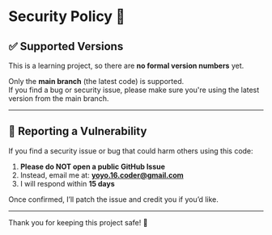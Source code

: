 # Security Policy 🔐 

## ✅ Supported Versions

This is a learning project, so there are **no formal version numbers** yet.

Only the **main branch** (the latest code) is supported.  
If you find a bug or security issue, please make sure you're using the latest version from the main branch.

---

## 📣 Reporting a Vulnerability  

If you find a security issue or bug that could harm others using this code:

1. **Please do NOT open a public GitHub Issue**
2. Instead, email me at: **yoyo.16.coder@gmail.com**
3. I will respond within **15 days**

Once confirmed, I’ll patch the issue and credit you if you’d like.

---

Thank you for keeping this project safe! 🙏

